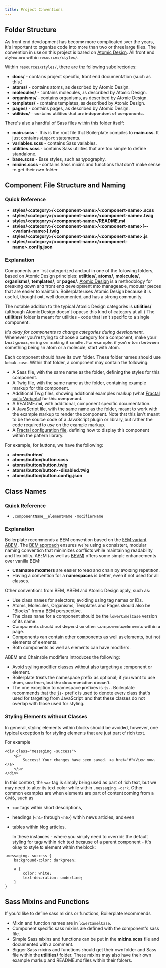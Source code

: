 ```yaml
---
title: Project Conventions
---
```


## Folder Structure

As front end development has become more complicated over the years, it's important to organize code into more than two or three large files. The convention in use on this project is based on [Atomic Design](#). All front end styles are within `resources/styles/`.

Within `resources/styles/`, there are the following subdirectories:

* **docs/** - contains project specific, front end documentation (such as this.)
* **atoms/** - contains atoms, as described by Atomic Design.
* **molecules/** - contains molecules, as described by Atomic Design.
* **organisms/** - contains organisms, as described by Atomic Design.
* **templates/** - contains templates, as described by Atomic Design.
* **pages/** - contains pages, as described by Atomic Design.
* **utilities/** - contains utilities that are independent of components.

There's also a handful of Sass files within this folder itself:

* **main.scss** - This is the root file that Boilerplate compiles to **main.css**. It just contains `@import` statements.
* **variables.scss** - contains Sass variables.
* **utilities.scss** - contains Sass utilities that are too simple to define standalone.
* **base.scss** - Base styles, such as typography.
* **mixins.scss** - contains Sass mixins and functions that don't make sense to get their own folder.


## Component File Structure and Naming

### Quick Reference

* **styles/&lt;category&gt;/&lt;component-name&gt;/&lt;component-name&gt;.scss**
* **styles/&lt;category&gt;/&lt;component-name&gt;/&lt;component-name&gt;.twig**
* **styles/&lt;category&gt;/&lt;component-name&gt;/README.md**
* **styles/&lt;category&gt;/&lt;component-name&gt;/&lt;component-name&gt;[--&lt;variant-name&gt;].twig**
* **styles/&lt;category&gt;/&lt;component-name&gt;/&lt;component-name&gt;.js**
* **styles/&lt;category&gt;/&lt;component-name&gt;/&lt;component-name&gt;.config.json**

### Explanation

Components are first categorized and put in one of the following folders, based on Atomic Design principles: **utilities/**, **atoms/**, **molecules/**, **organisms/**, **templates/**, or **pages/**. [Atomic Design](http://atomicdesign.bradfrost.com/) is a methodology for breaking down and front end development into manageable, modular pieces that are easier to maintain. Boilerplate uses Atomic Design because it is useful, thought out, well documented, and has a strong community.

The notable addition to the typical Atomic Design categories is **utilities/** (although Atomic Design doesn't oppose this kind of category at all.) The **utilities/** folder is meant for utilities - code that isn't specific to a single component.

*It's okay for components to change categories during development.* Whenever you're trying to choose a category for a component, make your best guess, erring on making it smaller. For example, if you're torn between something being an atom or a molecule, start with atom.

Each component should have its own folder. These folder names should use `kebak-case`. Within that folder, a component may contain the following:

* A Sass file, with the same name as the folder, defining the styles for this component.
* A Twig file, with the same name as the folder, containing example markup for this component.
* Additional Twig files, showing additional examples markup (what [Fractal calls Variants](#)) for this component.
* A README.md, with additional, component specific documentation.
* A JavaScript file, with the same name as the folder, meant to work with the example markup to render the component. Note that this isn't meant to be the source code of a JavaScript plugin or library, but rather the code required to *use* on the example markup.
* A [Fractal configuration file](#), defining how to display this component within the pattern library.

For example, for buttons, we have the following:

* **atoms/button/**
* **atoms/button/button.scss**
* **atoms/button/button.twig**
* **atoms/button/button--disabled.twig**
* **atoms/button/button.config.json**



## Class Names

### Quick Reference

* `.componentName__elementName -modifierName`

### Explanation

Boilerplate recommends a BEM convention based on the [BEM variant ABEM](https://css-tricks.com/abem-useful-adaptation-bem/). The [BEM approach](http://getbem.com/) ensures we're using a consistent, modular naming convention that minimizes conflicts while maintaining readability and flexibility. ABEM (as well as [BEVM](https://www.slideshare.net/Jyaasa/bevm-blockelementvariation-modifier)) offers some simple enhancements over vanilla BEM:

* **Chainable modifiers** are easier to read and chain by avoiding repetition.
* Having a convention for a **namespaces** is better, even if not used for all classes.

Other conventions from BEM, ABEM and Atomic Design apply, such as:

* Use class names for selectors; avoiding using tag names or IDs.
* Atoms, Molecules, Organisms, Templates and Pages should also be "Blocks" from a BEM perspective.
* The class name for a component should be the `lowerCamelCase` version of its name.
* Components should not depend on other components/elements within a page.
* Components can contain other components as well as elements, but not elements of elements.
* Both components as well as elements can have modifiers.

ABEM and Chainable modifiers introduces the following:

* Avoid styling modifier classes without also targeting a component or element.
* Boilerplate treats the namespace prefix as optional; if you want to use them, use them, but the documentation doesn't.
* The one exception to namespace prefixes is `js-`. Boilerplate recommends that the `js-` prefix is used to denote every class that's used for targeting from JavaScript, and that these classes do not overlap with those used for styling.


### Styling Elements without Classes

In general, styling elements within blocks should be avoided, however, one typical exception is for styling elements that are just part of rich text.

For example

```
<div class="messaging -success">
    <p>
        Success! Your changes have been saved. <a href="#">View now.</a>
    </p>
</div>
```

In this context, the `<a>` tag is simply being used as part of rich text, but we may need to alter its text color while within `.messaging.-dark`. Other common examples are when elements are part of content coming from a CMS, such as

* `<a>` tags within short descriptions,
* headings (`<h1>` through `<h6>`) within news articles, and even
* tables within blog articles.

    In these instances - where you simply need to override the default styling for tags within rich text because of a parent component - it's okay to style to element within the block:

```
.messaging.-success {
    background-color: darkgreen;

    a {
        color: white;
        text-decoration: underline;
    }
}
```



## Sass Mixins and Functions

If you'd like to define sass mixins or functions, Boilerplate recommends

* Mixin and function names are in `lowerCamelCase`.
* Component specific sass mixins are defined with the component's sass file.
* Simple Sass mixins and functions can be put in the **mixins.scss** file and documented with a comment.
* Bigger Sass mixins and functions should get their own folder and Sass file within the **utilities/** folder. These mixins may also have their own example markup and README.md files within their folders.
